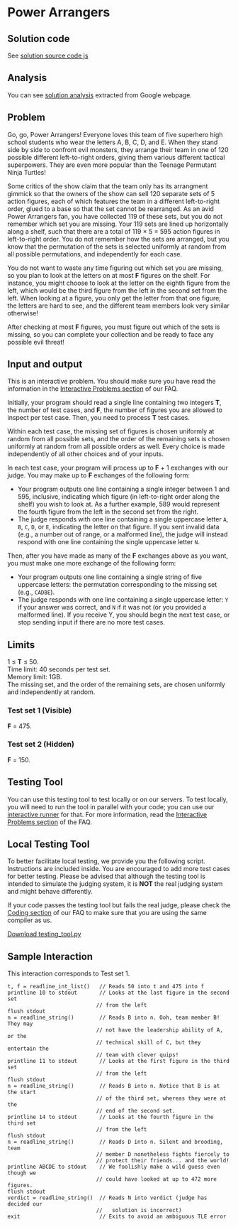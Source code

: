 # Power Arrangers

## Solution code

See [solution source code js](/Round%201C/Power%20Arrangers/solution.js)

## Analysis

You can see [solution analysis](/Round%201C/Power%20Arrangers/analysis.md) extracted from Google webpage.

## Problem

Go, go, Power Arrangers! Everyone loves this team of five superhero high school students who wear the letters A, B, C, D, and E. When they stand side by side to confront evil monsters, they arrange their team in one of 120 possible different left-to-right orders, giving them various different tactical superpowers. They are even more popular than the Teenage Permutant Ninja Turtles!

Some critics of the show claim that the team only has its arrangment gimmick so that the owners of the show can sell 120 separate sets of 5 action figures, each of which features the team in a different left-to-right order, glued to a base so that the set cannot be rearranged. As an avid Power Arrangers fan, you have collected 119 of these sets, but you do not remember which set you are missing. Your 119 sets are lined up horizontally along a shelf, such that there are a total of 119 × 5 = 595 action figures in left-to-right order. You do not remember how the sets are arranged, but you know that the permutation of the sets is selected uniformly at random from all possible permutations, and independently for each case.

You do not want to waste any time figuring out which set you are missing, so you plan to look at the letters on at most **F** figures on the shelf. For instance, you might choose to look at the letter on the eighth figure from the left, which would be the third figure from the left in the second set from the left. When looking at a figure, you only get the letter from that one figure; the letters are hard to see, and the different team members look very similar otherwise!

After checking at most **F** figures, you must figure out which of the sets is missing, so you can complete your collection and be ready to face any possible evil threat!

## Input and output

This is an interactive problem. You should make sure you have read the information in the [Interactive Problems section](https://codingcompetitions.withgoogle.com/codejam/faq#interactive-problems) of our FAQ.

Initially, your program should read a single line containing two integers **T**, the number of test cases, and **F**, the number of figures you are allowed to inspect per test case. Then, you need to process **T** test cases.

Within each test case, the missing set of figures is chosen uniformly at random from all possible sets, and the order of the remaining sets is chosen uniformly at random from all possible orders as well. Every choice is made independently of all other choices and of your inputs.

In each test case, your program will process up to **F** + 1 exchanges with our judge. You may make up to **F** exchanges of the following form:

- Your program outputs one line containing a single integer between 1 and 595, inclusive, indicating which figure (in left-to-right order along the shelf) you wish to look at. As a further example, 589 would represent the fourth figure from the left in the second set from the right.
- The judge responds with one line containing a single uppercase letter `A`, `B`, `C`, `D`, or `E`, indicating the letter on that figure. If you sent invalid data (e.g., a number out of range, or a malformed line), the judge will instead respond with one line containing the single uppercase letter `N`.

Then, after you have made as many of the **F** exchanges above as you want, you must make one more exchange of the following form:

- Your program outputs one line containing a single string of five uppercase letters: the permutation corresponding to the missing set (e.g., `CADBE`).
- The judge responds with one line containing a single uppercase letter: `Y` if your answer was correct, and `N` if it was not (or you provided a malformed line). If you receive Y, you should begin the next test case, or stop sending input if there are no more test cases.

## Limits

1 ≤ **T** ≤ 50.<br>
Time limit: 40 seconds per test set.<br>
Memory limit: 1GB.<br>
The missing set, and the order of the remaining sets, are chosen uniformly and independently at random.

### Test set 1 (Visible)

**F** = 475.

### Test set 2 (Hidden)

**F** = 150.

## Testing Tool

You can use this testing tool to test locally or on our servers. To test locally, you will need to run the tool in parallel with your code; you can use our [interactive runner](/Round%201B/Power%20Arrangers/interactive_runner.py) for that. For more information, read the [Interactive Problems section](https://codingcompetitions.withgoogle.com/codejam/faq#interactive-problems) of the FAQ.

## Local Testing Tool

To better facilitate local testing, we provide you the following script. Instructions are included inside. You are encouraged to add more test cases for better testing. Please be advised that although the testing tool is intended to simulate the judging system, it is **NOT** the real judging system and might behave differently.

If your code passes the testing tool but fails the real judge, please check the [Coding section](https://codingcompetitions.withgoogle.com/codejam/faq#coding) of our FAQ to make sure that you are using the same compiler as us.

[Download testing_tool.py](/Round%201B/Power%20Arrangers/testing_tool.py)

## Sample Interaction

This interaction corresponds to Test set 1.

```
t, f = readline_int_list()   // Reads 50 into t and 475 into f
printline 10 to stdout       // Looks at the last figure in the second set
                            // from the left
flush stdout
n = readline_string()        // Reads B into n. Ooh, team member B! They may
                            // not have the leadership ability of A, or the
                            // technical skill of C, but they entertain the
                            // team with clever quips!
printline 11 to stdout       // Looks at the first figure in the third set
                            // from the left
flush stdout
n = readline_string()        // Reads B into n. Notice that B is at the start
                            // of the third set, whereas they were at the
                            // end of the second set.
printline 14 to stdout       // Looks at the fourth figure in the third set
                            // from the left
flush stdout
n = readline_string()        // Reads D into n. Silent and brooding, team
                            // member D nonetheless fights fiercely to
                            // protect their friends... and the world!
printline ABCDE to stdout    // We foolishly make a wild guess even though we
                            // could have looked at up to 472 more figures.
flush stdout
verdict = readline_string()  // Reads N into verdict (judge has decided our
                            //   solution is incorrect)
exit                         // Exits to avoid an ambiguous TLE error
```
